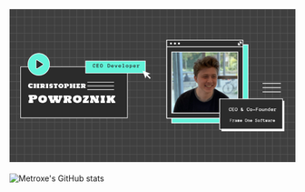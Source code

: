 <a href="https://frameonesoftware.com/" target="_blank" rel="noreferrer noopener"><img src="/christopher-banner.png"/></a>
<br/><br/>
![Metroxe's GitHub stats](https://github-readme-stats.vercel.app/api?username=metroxe&count_private=true&show_icons=true&theme=react)





